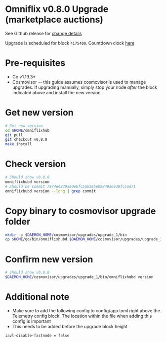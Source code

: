 # Omniflix v0.8.0 Upgrade (marketplace auctions)

See Github release for [change details](https://github.com/OmniFlix/omniflixhub/releases/tag/v0.8.0)

Upgrade is scheduled for block `4175400`. Countdown clock [here](https://www.mintscan.io/omniflix/blocks/4175400)

# Pre-requisites
- Go v1.19.3+
- Cosmovisor -- this guide assumes cosmovisor is used to manage upgrades. If upgrading manually, simply stop your node *after* the block indicated above and install the new version

# Get new version

```bash
# Get new version
cd $HOME/omniflixhub
git pull
git checkout v0.8.0
make install
```

# Check version

```bash
# Should show v0.8.0
omniflixhubd version
# Should be commit 7974ee279ae0ebfc5a638beb9849a6e38fc5ad71
omniflixhubd version --long | grep commit
```

# Copy binary to cosmovisor upgrade folder

```bash
mkdir -p $DAEMON_HOME/cosmovisor/upgrades/upgrade_1/bin
cp $HOME/go/bin/omniflixhubd $DAEMON_HOME/cosmovisor/upgrades/upgrade_1/bin
```

# Confirm new version

```bash
# Should show v0.8.0
$DAEMON_HOME/cosmovisor/upgrades/upgrade_1/bin/omniflixhubd version
```

# Additional note
- Make sure to add the following config to config/app.toml right above the Telemetry config block. The location within the file when adding this config is important
- This needs to be added before the upgrade block height
```bash
iavl-disable-fastnode = false
```
